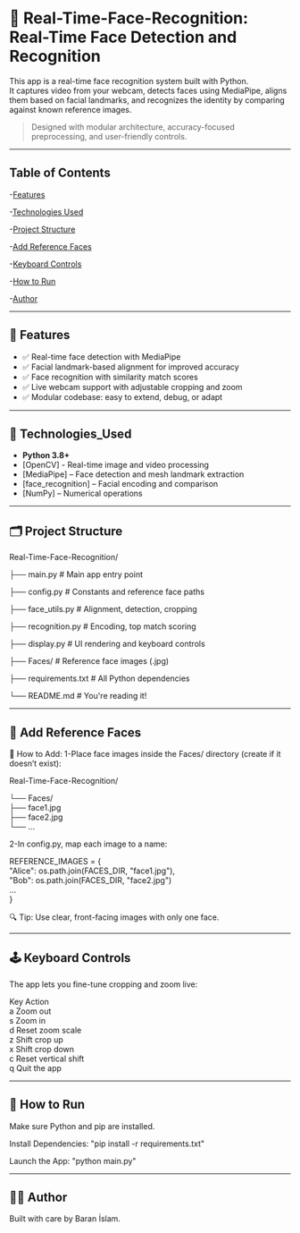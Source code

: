 # 🎯 Real-Time-Face-Recognition: Real-Time Face Detection and Recognition

This app is a real-time face recognition system built with Python.  
It captures video from your webcam, detects faces using MediaPipe, aligns them based on facial landmarks, and recognizes the identity by comparing against known reference images.

> Designed with modular architecture, accuracy-focused preprocessing, and user-friendly controls.

---

## Table of Contents
-[Features](#-features)  

-[Technologies Used](#-technologies-used) 

-[Project Structure](#️-project-structure) 

-[Add Reference Faces](#-add-reference-faces)

-[Keyboard Controls](#️-keyboard-controls)  

-[How to Run](#-how-to-run) 

-[Author](#-author)

---

## 🚀 Features

- ✅ Real-time face detection with MediaPipe
- ✅ Facial landmark-based alignment for improved accuracy
- ✅ Face recognition with similarity match scores
- ✅ Live webcam support with adjustable cropping and zoom
- ✅ Modular codebase: easy to extend, debug, or adapt

---

## 🧠 Technologies_Used

- **Python 3.8+**
- [OpenCV] - Real-time image and video processing  
- [MediaPipe] – Face detection and mesh landmark extraction  
- [face_recognition] – Facial encoding and comparison  
- [NumPy] – Numerical operations

---

## 🗂️ Project Structure

Real-Time-Face-Recognition/

├── main.py # Main app entry point

├── config.py # Constants and reference face paths

├── face_utils.py # Alignment, detection, cropping

├── recognition.py # Encoding, top match scoring

├── display.py # UI rendering and keyboard controls

├── Faces/ # Reference face images (.jpg)

├── requirements.txt # All Python dependencies

└── README.md # You're reading it!

---

## 📸 Add Reference Faces

🧷 How to Add:
1-Place face images inside the Faces/ directory (create if it doesn’t exist):

Real-Time-Face-Recognition/

└── Faces/        
    ├── face1.jpg        
    ├── face2.jpg    
    └── ...       

2-In config.py, map each image to a name:

REFERENCE_IMAGES = {    
    "Alice": os.path.join(FACES_DIR, "face1.jpg"),    
    "Bob": os.path.join(FACES_DIR, "face2.jpg")    
    ...    
}

🔍 Tip: Use clear, front-facing images with only one face. 

---

## 🕹️ Keyboard Controls

The app lets you fine-tune cropping and zoom live:

Key	Action    
a	Zoom out    
s	Zoom in    
d	Reset zoom scale    
z	Shift crop up    
x	Shift crop down    
c	Reset vertical shift    
q	Quit the app

---

## 🧪 How to Run

Make sure Python and pip are installed.

Install Dependencies: "pip install -r requirements.txt"

Launch the App: "python main.py"

---

## 🙋‍♂️ Author
Built with care by Baran İslam.



